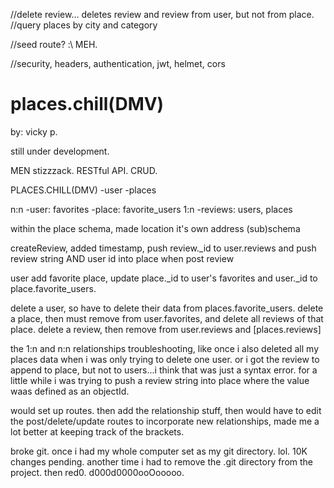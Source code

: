 
//delete review... deletes review and review from user, but not from place.
//query places by city and category


//seed route? :\ MEH.

//security, headers, authentication, jwt, helmet, cors


# places.chill(DMV)
by: vicky p.

still under development.

MEN stizzzack.
RESTful API.
CRUD.



PLACES.CHILL(DMV)
-user
-places

n:n
-user: favorites
-place: favorite_users
1:n
-reviews: users, places

within the place schema, made location it's own address (sub)schema

createReview, added timestamp, push review._id to user.reviews and push review string AND user id into place when post review

user add favorite place, update place._id to user's favorites and user._id to place.favorite_users.

delete a user, so have to delete their data from places.favorite_users.
delete a place, then must remove from user.favorites, and delete all reviews of that place.
delete a review, then remove from user.reviews and [places.reviews]

the 1:n and n:n relationships troubleshooting, like once i also deleted all my places data when i was only trying to delete one user. or i got the review to append to place, but not to users...i think that was just a syntax error. for a little while i was trying to push a review string into place where the value waas defined as an objectId.

would set up routes. then add the relationship stuff, then would have to edit the post/delete/update routes to incorporate new relationships, made me a lot better at keeping track of the brackets. 

broke git. once i had my whole computer set as my git directory. lol. 10K changes pending. another time i had to remove the .git directory from the project. then red0. d000d0000ooOooooo. 






